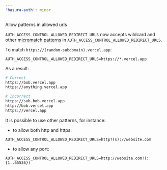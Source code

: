 ```yaml
---
'hasura-auth': minor
---
```


Allow patterns in allowed urls

`AUTH_ACCESS_CONTROL_ALLOWED_REDIRECT_URLS` now accepts wildcard and other [micromatch patterns](https://github.com/micromatch/micromatch#matching-features) in `AUTH_ACCESS_CONTROL_ALLOWED_REDIRECT_URLS`.

To match `https://(random-subdomain).vercel.app`:

```
AUTH_ACCESS_CONTROL_ALLOWED_REDIRECT_URLS=https://*.vercel.app
```

As a result:

```sh
# Correct
https://bob.vercel.app
https://anything.vercel.app

# Incorrect
https://sub.bob.vercel.app
http://bob.vercel.app
https://vercel.app

```

It is possible to use other patterns, for instance:

- to allow both http and https:

```
AUTH_ACCESS_CONTROL_ALLOWED_REDIRECT_URLS=http?(s)://website.com
```

- to allow any port:

```
AUTH_ACCESS_CONTROL_ALLOWED_REDIRECT_URLS=http://website.com?(:{1..65536})
```
